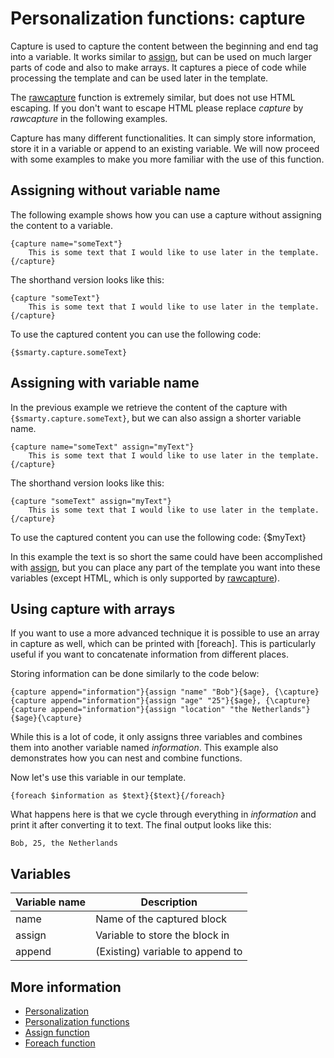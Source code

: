 # Personalization functions: capture

Capture is used to capture the content between the beginning and end 
tag into a variable. It works similar to [assign](./personalization-functions-assign), 
but can be used on much larger parts of code and also to make arrays. 
It captures a piece of code while processing the template and can be used 
later in the template. 

The [rawcapture](./personalization-functions-rawcapture) 
function is extremely similar, but does not use HTML escaping. If you don't 
want to escape HTML please replace *capture* by *rawcapture* in the following 
examples.

Capture has many different functionalities. It can simply store information, 
store it in a variable or append to an existing variable. We will now proceed 
with some examples to make you more familiar with the use of this function.

## Assigning without variable name

The following example shows how you can use a capture without 
assigning the content to a variable.

    {capture name="someText"}
        This is some text that I would like to use later in the template.
    {/capture}
    
The shorthand version looks like this:

    {capture "someText"}
        This is some text that I would like to use later in the template.
    {/capture}
    
To use the captured content you can use the following code:

    {$smarty.capture.someText}
    
## Assigning with variable name

In the previous example we retrieve the content of the capture with 
`{$smarty.capture.someText}`, but we can also assign a shorter variable 
name.

    {capture name="someText" assign="myText"}
        This is some text that I would like to use later in the template.
    {/capture}
    
The shorthand version looks like this:
    
    {capture "someText" assign="myText"}
        This is some text that I would like to use later in the template.
    {/capture}
    
To use the captured content you can use the following code:
    {$myText}
    
In this example the text is so short the same could have been accomplished 
with [assign](./personalization-functions-assign), but you can place any 
part of the template you want into these variables (except HTML, which 
is only supported by [rawcapture](./personalization-functions-rawcapture)).

## Using capture with arrays

If you want to use a more advanced technique it is possible to use an 
array in capture as well, which can be printed with [foreach]. This is 
particularly useful if you want to concatenate information from different 
places.

Storing information can be done similarly to the code below:

    {capture append="information"}{assign "name" "Bob"}{$age}, {\capture}
    {capture append="information"}{assign "age" "25"}{$age}, {\capture}
    {capture append="information"}{assign "location" "the Netherlands"}{$age}{\capture}
    
While this is a lot of code, it only assigns three variables and combines them 
into another variable named *information*. This example also demonstrates 
how you can nest and combine functions.

Now let's use this variable in our template.

    {foreach $information as $text}{$text}{/foreach}
    
What happens here is that we cycle through everything in *information* and 
print it after converting it to text. The final output looks like this:

    Bob, 25, the Netherlands
    
## Variables

| Variable name | Description                      |
|---------------|----------------------------------|
| name          | Name of the captured block       |
| assign        | Variable to store the block in   |
| append        | (Existing) variable to append to |

## More information

* [Personalization](./personalization)
* [Personalization functions](./personalization-functions)
* [Assign function](./personalization-functions-assign)
* [Foreach function](./personalization-functions-foreach)

